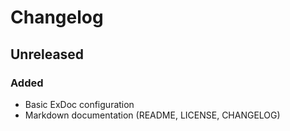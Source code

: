 # Changelog

## Unreleased

### Added
- Basic ExDoc configuration
- Markdown documentation (README, LICENSE, CHANGELOG)